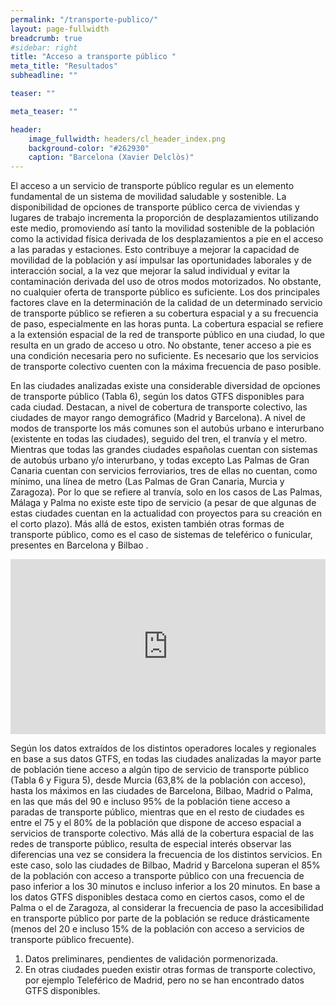 ```yaml
---
permalink: "/transporte-publico/"
layout: page-fullwidth
breadcrumb: true
#sidebar: right
title: "Acceso a transporte público "
meta_title: "Resultados"
subheadline: ""

teaser: ""

meta_teaser: ""

header:
    image_fullwidth: headers/cl_header_index.png
    background-color: "#262930"
    caption: "Barcelona (Xavier Delclòs)"
---
```


El acceso a un servicio de transporte público regular es un elemento fundamental de un sistema de movilidad saludable y sostenible. La disponibilidad 
de opciones de transporte público cerca de viviendas y lugares de trabajo incrementa la proporción de desplazamientos utilizando este medio, promoviendo 
así tanto la movilidad sostenible de la población como la actividad física derivada de los desplazamientos a pie en el acceso a las paradas y estaciones. 
Esto contribuye a mejorar la capacidad de movilidad de la población y así impulsar las oportunidades laborales y de interacción social, a la vez que 
mejorar la salud individual y evitar la contaminación derivada del uso de otros modos motorizados. No obstante, no cualquier oferta de transporte 
público es suficiente. Los dos principales factores clave en la determinación de la calidad de un determinado servicio de transporte público se refieren 
a su cobertura espacial y a su frecuencia de paso, especialmente en las horas punta. La cobertura espacial se refiere a la extensión espacial de la red de 
transporte público en una ciudad, lo que resulta en un grado de acceso u otro. No obstante, tener acceso a pie es una condición necesaria pero no suficiente. 
Es necesario que los servicios de transporte colectivo cuenten con la máxima frecuencia de paso posible.

En las ciudades analizadas existe una considerable diversidad de opciones de transporte público (Tabla 6), según los datos GTFS disponibles para cada ciudad. 
Destacan, a nivel de cobertura de transporte colectivo, las ciudades de mayor rango demográfico (Madrid y Barcelona). A nivel de modos de transporte los más 
comunes son el autobús urbano e interurbano (existente en todas las ciudades), seguido del tren, el tranvía y el metro. Mientras que todas las grandes ciudades 
españolas cuentan con sistemas de autobús urbano y/o interurbano, y todas excepto Las Palmas de Gran Canaria cuentan con servicios ferroviarios, tres de ellas 
no cuentan, como mínimo, una línea de metro (Las Palmas de Gran Canaria, Murcia y Zaragoza). Por lo que se refiere al tranvía, solo en los casos de Las Palmas, 
Málaga y Palma no existe este tipo de servicio (a pesar de que algunas de estas ciudades cuentan en la actualidad con proyectos para su creación en el corto plazo). 
Más allá de estos, existen también otras formas de transporte público, como es el caso de sistemas de teleférico o funicular, presentes en Barcelona y Bilbao .

<center>
<!-- Taula 6 -->
<iframe src="https://gratet.github.io/ciudades-leonardo/tablas/tabla_6.htm" width="100%" height="280" frameborder="0"></iframe>
</center>

Según los datos extraídos de los distintos operadores locales y regionales en base a sus datos GTFS, en todas las ciudades analizadas la mayor parte de 
población tiene acceso a algún tipo de servicio de transporte público (Tabla 6 y Figura 5), desde Murcia (63,8% de la población con acceso), hasta los máximos 
en las ciudades de Barcelona, Bilbao, Madrid o Palma, en las que más del 90 e incluso 95% de la población tiene acceso a paradas de transporte público, mientras 
que en el resto de ciudades es entre el 75 y el 80% de la población que dispone de acceso espacial a servicios de transporte colectivo. Más allá de la cobertura 
espacial de las redes de transporte público, resulta de especial interés observar las diferencias una vez se considera la frecuencia de los distintos servicios. 
En este caso, solo las ciudades de Bilbao, Madrid y Barcelona superan el 85% de la población con acceso a transporte público con una frecuencia de paso inferior 
a los 30 minutos e incluso inferior a los 20 minutos. En base a los datos GTFS disponibles destaca como en ciertos casos, como el de Palma o el de Zaragoza, al 
considerar la frecuencia de paso la accesibilidad en transporte público por parte de la población se reduce drásticamente (menos del 20 e incluso 15% de la 
población con acceso a servicios de transporte público frecuente).



1. Datos preliminares, pendientes de validación pormenorizada.
2. En otras ciudades pueden existir otras formas de transporte colectivo, por ejemplo Teleférico de Madrid, pero no se han encontrado datos GTFS disponibles.
